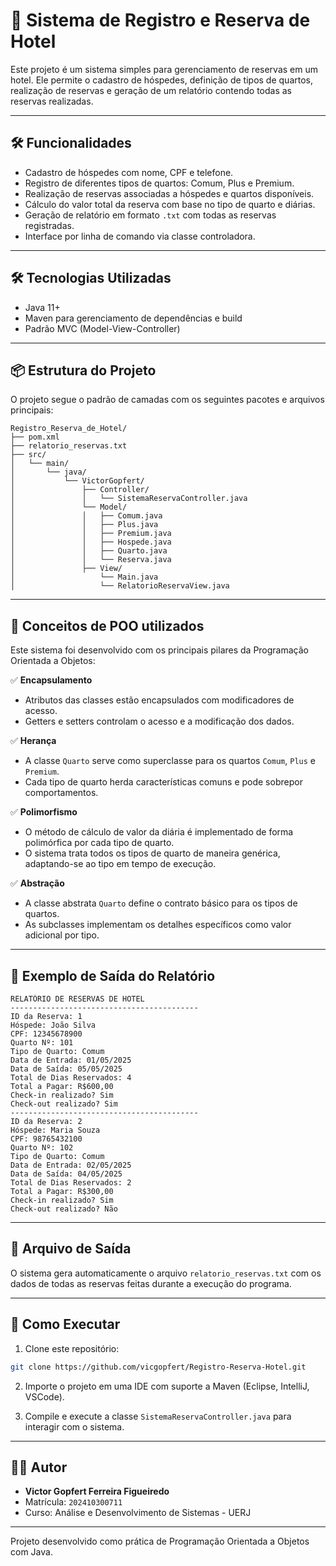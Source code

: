 
# 🏨 Sistema de Registro e Reserva de Hotel

Este projeto é um sistema simples para gerenciamento de reservas em um hotel. Ele permite o cadastro de hóspedes, definição de tipos de quartos, realização de reservas e geração de um relatório contendo todas as reservas realizadas.

---

## 🛠️ Funcionalidades

- Cadastro de hóspedes com nome, CPF e telefone.
- Registro de diferentes tipos de quartos: Comum, Plus e Premium.
- Realização de reservas associadas a hóspedes e quartos disponíveis.
- Cálculo do valor total da reserva com base no tipo de quarto e diárias.
- Geração de relatório em formato `.txt` com todas as reservas registradas.
- Interface por linha de comando via classe controladora.

---

## 🛠️ Tecnologias Utilizadas

- Java 11+
- Maven para gerenciamento de dependências e build
- Padrão MVC (Model-View-Controller)

---

## 📦 Estrutura do Projeto

O projeto segue o padrão de camadas com os seguintes pacotes e arquivos principais:

```
Registro_Reserva_de_Hotel/
├── pom.xml
├── relatorio_reservas.txt
├── src/
│   └── main/
│       └── java/
│           └── VictorGopfert/
│               ├── Controller/
│               │   └── SistemaReservaController.java
│               └── Model/
│               │   ├── Comum.java
│               │   ├── Plus.java
│               │   ├── Premium.java
│               │   ├── Hospede.java
│               │   ├── Quarto.java
│               │   └── Reserva.java
│               ├── View/
│                   └── Main.java
│                   └── RelatorioReservaView.java
```

---

## 🧠 Conceitos de POO utilizados

Este sistema foi desenvolvido com os principais pilares da Programação Orientada a Objetos:

✅ **Encapsulamento**  
- Atributos das classes estão encapsulados com modificadores de acesso.  
- Getters e setters controlam o acesso e a modificação dos dados.  

✅ **Herança**  
- A classe `Quarto` serve como superclasse para os quartos `Comum`, `Plus` e `Premium`.  
- Cada tipo de quarto herda características comuns e pode sobrepor comportamentos.  

✅ **Polimorfismo**  
- O método de cálculo de valor da diária é implementado de forma polimórfica por cada tipo de quarto.  
- O sistema trata todos os tipos de quarto de maneira genérica, adaptando-se ao tipo em tempo de execução.  

✅ **Abstração**  
- A classe abstrata `Quarto` define o contrato básico para os tipos de quartos.  
- As subclasses implementam os detalhes específicos como valor adicional por tipo.

---

## 📄 Exemplo de Saída do Relatório

```
RELATÓRIO DE RESERVAS DE HOTEL
------------------------------------------
ID da Reserva: 1
Hóspede: João Silva
CPF: 12345678900
Quarto Nº: 101
Tipo de Quarto: Comum
Data de Entrada: 01/05/2025
Data de Saída: 05/05/2025
Total de Dias Reservados: 4
Total a Pagar: R$600,00
Check-in realizado? Sim
Check-out realizado? Sim
------------------------------------------
ID da Reserva: 2
Hóspede: Maria Souza
CPF: 98765432100
Quarto Nº: 102
Tipo de Quarto: Comum
Data de Entrada: 02/05/2025
Data de Saída: 04/05/2025
Total de Dias Reservados: 2
Total a Pagar: R$300,00
Check-in realizado? Sim
Check-out realizado? Não
```

---

## 📁 Arquivo de Saída

O sistema gera automaticamente o arquivo `relatorio_reservas.txt` com os dados de todas as reservas feitas durante a execução do programa.

---

## 📌 Como Executar

1. Clone este repositório:
```bash
git clone https://github.com/vicgopfert/Registro-Reserva-Hotel.git
```

2. Importe o projeto em uma IDE com suporte a Maven (Eclipse, IntelliJ, VSCode).

3. Compile e execute a classe `SistemaReservaController.java` para interagir com o sistema.

---

## 👨‍💻 Autor

- **Victor Gopfert Ferreira Figueiredo**
- Matrícula: `202410300711`
- Curso: Análise e Desenvolvimento de Sistemas - UERJ

---

Projeto desenvolvido como prática de Programação Orientada a Objetos com Java.
